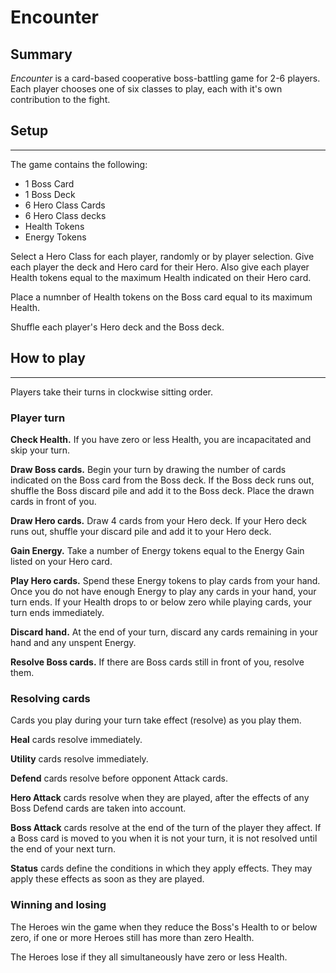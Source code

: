 # Encounter

## Summary
*Encounter* is a card-based cooperative boss-battling game for 2-6 players. Each player chooses one of six classes to play, each with it's own contribution to the fight.

## Setup
---
The game contains the following:
 * 1 Boss Card
 * 1 Boss Deck
 * 6 Hero Class Cards
 * 6 Hero Class decks
 * Health Tokens
 * Energy Tokens

 Select a Hero Class for each player, randomly or by player selection. Give each player the deck and Hero card for their Hero. Also give each player Health tokens equal to the maximum Health indicated on their Hero card.

 Place a numnber of Health tokens on the Boss card equal to its maximum Health.

 Shuffle each player's Hero deck and the Boss deck.

## How to play
---
Players take their turns in clockwise sitting order.

### Player turn
**Check Health.** If you have zero or less Health, you are incapacitated and skip your turn.

**Draw Boss cards.** Begin your turn by drawing the number of cards indicated on the Boss card from the Boss deck. If the Boss deck runs out, shuffle the Boss discard pile and add it to the Boss deck. Place the drawn cards in front of you.

**Draw Hero cards.** Draw 4 cards from your Hero deck. If your Hero deck runs out, shuffle your discard pile and add it to your Hero deck.

**Gain Energy.** Take a number of Energy tokens equal to the Energy Gain listed on your Hero card.

**Play Hero cards.** Spend these Energy tokens to play cards from your hand. Once you do not have enough Energy to play any cards in your hand, your turn ends. If your Health drops to or below zero while playing cards, your turn ends immediately.

**Discard hand.** At the end of your turn, discard any cards remaining in your hand and any unspent Energy. 

**Resolve Boss cards.** If there are Boss cards still in front of you, resolve them.

### Resolving cards
Cards you play during your turn take effect (resolve) as you play them.

**Heal** cards resolve immediately.

**Utility** cards resolve immediately.

**Defend** cards resolve before opponent Attack cards.

**Hero Attack** cards resolve when they are played, after the effects of any Boss Defend cards are taken into account.

**Boss Attack** cards resolve at the end of the turn of the player they affect. If a Boss card is moved to you when it is not your turn, it is not resolved until the end of your next turn.

**Status** cards define the conditions in which they apply effects. They may apply these effects as soon as they are played.

### Winning and losing
The Heroes win the game when they reduce the Boss's Health to or below zero, if one or more Heroes still has more than zero Health.

The Heroes lose if they all simultaneously have zero or less Health.